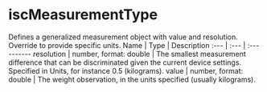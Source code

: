 # iscMeasurementType
Defines a generalized measurement object with value and resolution. Override to provide specific units.
Name | Type | Description
:--- | :--- | :----------
resolution | number, format: double | The smallest measurement difference that can be discriminated given the current device settings. Specified in Units, for instance 0.5 (kilograms).
value | number, format: double | The weight observation, in the units specified (usually kilograms).
